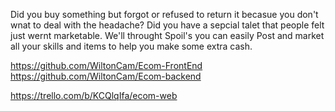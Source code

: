 Did you buy something but forgot or refused to return it becasue you don't wnat to deal with the headache? Did you have a sepcial talet that people felt just wernt marketable. We'll throught Spoil's you can easily Post and market all your skills and items to help you make some extra cash. 

https://github.com/WiltonCam/Ecom-FrontEnd
https://github.com/WiltonCam/Ecom-backend

https://trello.com/b/KCQlqIfa/ecom-web